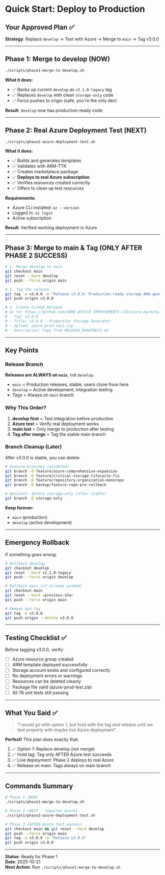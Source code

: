 # Quick Start: Deploy to Production

## Your Approved Plan ✅

**Strategy**: Replace `develop` → Test with Azure → Merge to `main` → Tag v3.0.0

---

## Phase 1: Merge to develop (NOW)

```bash
./scripts/phase1-merge-to-develop.sh
```

**What it does:**
- ✅ Backs up current `develop` as `v2.1.0-legacy` tag
- ✅ Replaces `develop` with clean `storage-only` code
- ✅ Force pushes to origin (safe, you're the only dev)

**Result**: `develop` now has production-ready code

---

## Phase 2: Real Azure Deployment Test (NEXT)

```bash
./scripts/phase2-azure-deployment-test.sh
```

**What it does:**
- ✅ Builds and generates templates
- ✅ Validates with ARM-TTK
- ✅ Creates marketplace package
- ✅ **Deploys to real Azure subscription**
- ✅ Verifies resources created correctly
- ✅ Offers to clean up test resources

**Requirements:**
- Azure CLI installed: `az --version`
- Logged in: `az login`
- Active subscription

**Result**: Verified working deployment in Azure

---

## Phase 3: Merge to main & Tag (ONLY AFTER PHASE 2 SUCCESS)

```bash
# 1. Merge develop to main
git checkout main
git reset --hard develop
git push --force origin main

# 2. Tag the release
git tag -a v3.0.0 -m "Release v3.0.0: Production-ready storage AMA generator"
git push origin v3.0.0

# 3. Create GitHub Release
# Go to: https://github.com/HOME-OFFICE-IMPROVEMENTS-LTD/azure-marketplace-generator/releases/new
# - Tag: v3.0.0
# - Title: v3.0.0 - Production Storage Generator  
# - Upload: azure-prod-test.zip
# - Description: Copy from RELEASE_READINESS.md
```

---

## Key Points

### Release Branch
**Releases are ALWAYS on `main`**, not `develop`:
- `main` = Production releases, stable, users clone from here
- `develop` = Active development, integration testing
- Tags = Always on `main` branch

### Why This Order?
1. **develop first** = Test integration before production
2. **Azure test** = Verify real deployment works
3. **main last** = Only merge to production after testing
4. **Tag after merge** = Tag the stable main branch

### Branch Cleanup (Later)
After v3.0.0 is stable, you can delete:
```bash
# Feature branches (outdated)
git branch -D feature/azure-comprehensive-expansion
git branch -D feature/critical-storage-lifecycle-fix
git branch -D feature/repository-organization-monorepo
git branch -D backup/feature-repo-pre-rollback

# Optional: delete storage-only (after stable)
git branch -D storage-only
```

**Keep forever:**
- `main` (production)
- `develop` (active development)

---

## Emergency Rollback

If something goes wrong:

```bash
# Rollback develop
git checkout develop
git reset --hard v2.1.0-legacy
git push --force origin develop

# Rollback main (if already pushed)
git checkout main  
git reset --hard <previous-sha>
git push --force origin main

# Remove bad tag
git tag -d v3.0.0
git push origin --delete v3.0.0
```

---

## Testing Checklist ✅

Before tagging v3.0.0, verify:

- [ ] Azure resource group created
- [ ] ARM template deployed successfully
- [ ] Storage account exists and configured correctly
- [ ] No deployment errors or warnings
- [ ] Resources can be deleted cleanly
- [ ] Package file valid (azure-prod-test.zip)
- [ ] All 78 unit tests still passing

---

## What You Said ✅

> "I would go with option 1, but hold with the tag and release until we test properly with maybe live Azure deployment"

**Perfect!** This plan does exactly that:
1. ✅ Option 1: Replace develop (not merge)
2. ✅ Hold tag: Tag only AFTER Azure test succeeds
3. ✅ Live deployment: Phase 2 deploys to real Azure
4. ✅ Release on main: Tags always on main branch

---

## Commands Summary

```bash
# Phase 1 (NOW)
./scripts/phase1-merge-to-develop.sh

# Phase 2 (NEXT - requires Azure)
./scripts/phase2-azure-deployment-test.sh

# Phase 3 (AFTER Azure test passes)
git checkout main && git reset --hard develop
git push --force origin main
git tag -a v3.0.0 -m "Release v3.0.0"
git push origin v3.0.0
```

---

**Status**: Ready for Phase 1  
**Date**: 2025-10-21  
**Next Action**: Run `./scripts/phase1-merge-to-develop.sh`
